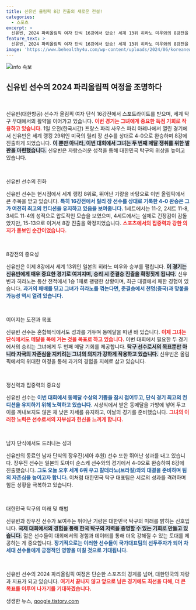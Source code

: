 ```yaml
---
title: 신유빈 올림픽 8강 진출의 새로운 전설!
categories:
  - 스포츠
excerpt: >
  신유빈, 2024 파리올림픽 여자 단식 16강에서 압승! 세계 13위 히라노 미우와의 8강전을 앞두고 동메달 기쁨은 잠시, 결승 진출을 향한 드라마가 펼쳐진다. 클릭해서 자세한 승부를 확인하세요!
feature_text: >
  신유빈, 2024 파리올림픽 여자 단식 16강에서 압승! 세계 13위 히라노 미우와의 8강전을 앞두고 동메달 기쁨은 잠시, 결승 진출을 향한 드라마가 펼쳐진다. 클릭해서 자세한 승부를 확인하세요!
image: 'https://www.behealthy4u.com/wp-content/uploads/2024/06/koreanews.jpg'
---
```


<p><img src="https://www.behealthy4u.com/wp-content/uploads/2024/06/koreanews.jpg" alt="info 속보" /></p>

<h2 data-ke-size="size26">신유빈 선수의 2024 파리올림픽 여정을 조명하다</h2>

<p data-ke-size="size16">&nbsp;</p> 

<p>신유빈(대한항공) 선수가 올림픽 여자 단식 16강전에서 스포트라이트를 받으며, 세계 탁구 무대에서의 활약을 이어가고 있습니다. <b><span style="color: #ee2323;">이번 경기는 그녀에게 중요한 득점 기회로 작용하고 있습니다.</span></b> 1일 오전(한국시간) 프랑스 파리 사우스 파리 아레나에서 열린 경기에서 신유빈은 세계 랭킹 29위인 미국의 릴리 장 선수를 상대로 4-0으로 완승하며 8강에 진출하게 되었습니다. <b><span style="background-color: #21538527;">이 뿐만 아니라, 이번 대회에서 그녀는 두 번째 메달 쟁취를 위한 발판을 마련했습니다.</span></b> 신유빈은 자랑스러운 성적을 통해 대한민국 탁구의 위상을 높이고 있습니다.</p>

<p data-ke-size="size16">&nbsp;</p>

<p>신유빈 선수의 진화</p>

<p>신유빈 선수는 현시점에서 세계 랭킹 8위로, 뛰어난 기량을 바탕으로 이번 올림픽에서 큰 주목을 받고 있습니다. <b><span style="color: #1a5490;">특히 16강전에서 릴리 장 선수를 상대로 기록한 4-0 완승은 그가 여전히 최고의 컨디션을 유지하고 있음을 보여줍니다.</span></b> 1세트에서는 11-2, 2세트 11-8, 3세트 11-4의 성적으로 압도적인 모습을 보였으며, 4세트에서는 실제로 긴장감이 감돌았지만, 15-13으로 이겨서 8강 진출을 확정지었습니다. <b><span style="color: #ee2323;">스포츠에서의 집중력과 강한 의지가 돋보인 순간이었습니다.</span></b></p>

<p data-ke-size="size16">&nbsp;</p>

<p>8강전의 중요성</p>

<p>신유빈은 이제 8강에서 세계 13위인 일본의 히라노 미우와 승부를 펼칩니다. <b><span style="background-color: #21538527;">이 경기는 신유빈에게 매우 중요한 경기로 여겨지며, 승리 시 준결승 진출을 확정짓게 됩니다.</span></b> 신유빈과 히라노는 통산 전적에서 1승 1패로 팽팽한 상황이며, 최근 대결에서 패한 경험이 있습니다. <b><span style="color: #1a5490;">과거의 패배를 딛고 그녀가 히라노를 꺾는다면, 준결승에서 천멍(중국)과 맞붙을 가능성 역시 열려 있습니다.</span></b></p>

<p data-ke-size="size16">&nbsp;</p>

<p>이어지는 도전과 목표</p>

<p>신유빈 선수는 혼합복식에서도 성과를 거두며 동메달을 따낸 바 있습니다. <b><span style="color: #ee2323;">이제 그녀는 단식에서도 메달을 목에 거는 것을 목표로 하고 있습니다.</span></b> 이번 대회에서 필요한 두 경기에서의 승리는 그녀에게 두 번째 메달 기회를 제공합니다. <b><span style="background-color: #21538527;">탁구 선수로서의 목표뿐만 아니라 자국의 자존심을 지키려는 그녀의 의지가 강하게 작용하고 있습니다.</span></b> 신유빈은 올림픽에서의 위대한 여정을 통해 과거의 경험을 지혜로 삼고 있습니다.</p>

<p data-ke-size="size16">&nbsp;</p>

<p>정신력과 집중력의 중요성</p>

<p>신유빈 선수는 <b><span style="color: #1a5490;">이번 대회에서 동메달 수상의 기쁨을 잠시 접어두고, 단식 경기 최고의 컨디션을 유지하기 위해 노력하고 있습니다.</span></b> 시상식에서 받은 동메달을 가방에 넣어 두고 이를 꺼내보지도 않은 채 낮은 자세를 유지하고, 이날의 경기를 준비했습니다. <b><span style="color: #ee2323;">그녀의 이러한 노력은 선수로서의 자부심과 헌신을 느끼게 합니다.</span></b> </p>

<p data-ke-size="size16">&nbsp;</p>

<p>남자 단식에서도 드러나는 성과</p>

<p>신유빈의 동료인 남자 단식의 장우진(세아 후원) 선수 또한 뛰어난 성과를 내고 있습니다. 장우진 선수는 일본의 도마미 순스케 선수와의 경기에서 4-0으로 완승하여 8강에 진출했습니다. <b><span style="color: #1a5490;">그도 오늘 오후 세계 6위 우고 칼데라노(브라질)와의 대결을 준비하며 팀의 자존심을 높이고자 합니다.</span></b> 이처럼 대한민국 탁구 대표팀은 서로의 성과를 격려하며 힘든 상황을 극복하고 있습니다.</p>

<p data-ke-size="size16">&nbsp;</p>

<p>대한민국 탁구의 미래 및 해법</p>

<p>신유빈과 장우진 선수가 보여주는 뛰어난 기량은 대한민국 탁구의 미래를 밝히는 신호입니다. <b><span style="background-color: #21538527;">국제 대회에서의 경험을 통해 한국 탁구의 저력을 증명할 수 있는 기회로 만들고 있습니다.</span></b> 젊은 선수들이 대회에서의 경험과 데이터를 통해 더욱 강해질 수 있는 토대를 제공하는 게 중요합니다. <b><span style="color: #1a5490;">장기적으로는 이러한 선수들이 국가대표팀의 선두주자가 되어 차세대 선수들에게 긍정적인 영향을 미칠 것으로 기대됩니다.</span></b> </p>

<p data-ke-size="size16">&nbsp;</p>

<p>신유빈 선수의 2024 파리올림픽 여정은 단순한 스포츠의 경계를 넘어, 대한민국의 자랑과 지표가 되고 있습니다. <b><span style="color: #ee2323;">여기서 끝나지 않고 앞으로 남은 경기에도 최선을 다해, 더 큰 목표를 이루어 나가기를 기대하겠습니다.</span></b></p>
생생한 뉴스, <a href="https://qoogle.tistory.com" rel="dofollow">qoogle.tistory.com</a>


